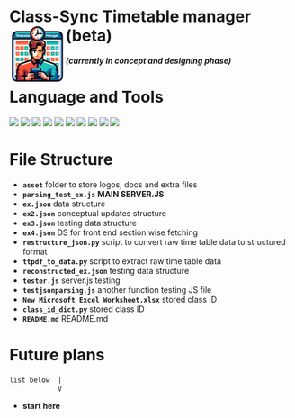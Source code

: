 # **Class-Sync Timetable manager (beta)**    <img src="asset/image/logo.png" height="100" align="left"/>
<!-- **Indoor mapping solution for University campus.**  -->
***(currently in concept and designing phase)***
 
# **Language and Tools**
<p align="left">
<img src="https://cdn.jsdelivr.net/gh/devicons/devicon@latest/icons/html5/html5-original.svg" height="70"/>
<img src="https://cdn.jsdelivr.net/gh/devicons/devicon@latest/icons/css3/css3-original.svg" height="70"/>
<img src="https://cdn.jsdelivr.net/gh/devicons/devicon@latest/icons/javascript/javascript-original.svg" height="70"/>
<img src="https://cdn.jsdelivr.net/gh/devicons/devicon@latest/icons/bootstrap/bootstrap-original.svg"height="70"/>
<img src="https://static-00.iconduck.com/assets.00/node-js-icon-454x512-nztofx17.png"height="70"/>
<img src="https://upload.wikimedia.org/wikipedia/commons/b/bf/Status_iucn_EX_icon_blank.svg" height="70"/>
<img src="https://cdn.jsdelivr.net/gh/devicons/devicon@latest/icons/json/json-plain.svg" height="70"/>
<img src="https://cdn.jsdelivr.net/gh/devicons/devicon/icons/python/python-original.svg" height="70"/>
<img src="https://camelot-py.readthedocs.io/en/master/_static/png/camelot-logo.png" height="70"/>
<img src="https://cdn.jsdelivr.net/gh/devicons/devicon@latest/icons/npm/npm-original-wordmark.svg" height="70"/>
<!-- <img src="https://upload.wikimedia.org/wikipedia/commons/b/b0/Openstreetmap_logo.svg"height="70"/>  -->
<!-- <img src="https://upload.wikimedia.org/wikipedia/commons/thumb/1/13/Leaflet_logo.svg/1280px-Leaflet_logo.svg.png" height="70"/> -->
</p>

# File Structure
* **`asset`** folder to store logos, docs and extra files
* **`parsing_test_ex.js`** **MAIN SERVER.JS**
* **`ex.json`** data structure  
* **`ex2.json`** conceptual updates structure
* **`ex3.json`** testing data structure
* **`ex4.json`** DS for front end section wise fetching 
* **`restructure_json.py`** script to convert raw time table data to structured format
* **`ttpdf_to_data.py`** script to extract raw time table data 
* **`reconstructed_ex.json`** testing data structure
* **`tester.js`**  server.js testing
* **`testjsonparsing.js`**  another function testing JS file
* **`New Microsoft Excel Worksheet.xlsx`** stored class ID
* **`class_id_dict.py`** stored class ID
* **`README.md`** README.md

<!--  -->
# Future plans
    list below  |    
                V    
*   **start here**





<!-- 
# **How to run this project ?** 

1. Run `server.js` (server side).
2. Now run the website and enjoy.
3. Ensure all required modules and installed, *(use the latest npm Modules from [here](https://www.npmjs.com/)) or using the commands below.*


```code
npm install js-graph-algorithms
npm install express --save
npm install cors
```

# updates
* Basement floor updated version added with workshop.
* All floor updated acuurately. -->
